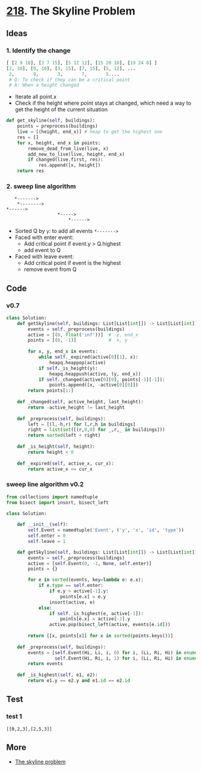 # [218](https://leetcode.com/problems/the-skyline-problem/). The Skyline Problem

## Ideas

### 1. Identify the change

``` python 
[ [2 9 10], [3 7 15], [5 12 12], [15 20 10], [19 24 8] ] 
[2, 10], [9, 10], [3, 15], [7, 15], [5, 12], ...
 2,       9,       3,       7,       5....  
 # Q: To check if they can be a critical point
 # A: When a height changed
```

* Iterate all point.x 
* Check if the height where point stays at changed, which need a way to get the height of the current situation   

``` python 
def get_skyline(self, buildings):
	points = preprocess(buildings)
	live = [(height, end_x)] # heap to get the highest one
	res = []
	for x, height, end_x in points:
		remove_dead_from_live(live, x)
		add_new_to_live(live, height, end_x)
		if changed(live.first, res): 
			res.append([x, height])
	return res
```

### 2. sweep line algorithm 

```
   *------->
    *-------->
*------>
                   *----->
                       *------>
```

* Sorted Q by `y`: to add all events `*------->`
* Faced with enter event: 
	* Add critical point if event.y > Q.highest
	* add event to Q 
* Faced with leave event:
	* Add critical point if event is the highest
	* remove event from Q


## Code 

### v0.7

``` python
class Solution:
    def getSkyline(self, buildings: List[List[int]]) -> List[List[int]]:
        events = self._preprocess(buildings)
        active = [(0, float('inf'))]  # -y, end_x
        points = [(0, -1)]            #  x, y
        
        for x, y, end_x in events:
            while self._expired(active[0][1], x):
                heapq.heappop(active)
            if self._is_height(y): 
                heapq.heappush(active, (y, end_x))
            if self._changed(active[0][0], points[-1][-1]):
                points.append([x, -active[0][0]])
        return points[1:]
    
    def _changed(self, active_height, last_height):
        return -active_height != last_height
    
    def _preprocess(self, buildings):
        left = [(l,-h,r) for l,r,h in buildings]
        right = list(set([(r,0,0) for _,r,_ in buildings]))
        return sorted(left + right)
    
    def _is_height(self, height):
        return height < 0
    
    def _expired(self, active_x, cur_x):
        return active_x <= cur_x     
```

### sweep line algorithm v0.2

``` python
from collections import namedtuple
from bisect import insort, bisect_left

class Solution:
    
    def __init__(self):
        self.Event = namedtuple('Event', ('y', 'x', 'id', 'type'))
        self.enter = 0
        self.leave = 1

    def getSkyline(self, buildings: List[List[int]]) -> List[List[int]]:
        events = self._preprocess(buildings)
        active = [self.Event(0, -1, None, self.enter)]
        points = {}

        for e in sorted(events, key=lambda e: e.x):
            if e.type == self.enter:
                if e.y > active[-1].y: 
                    points[e.x] = e.y
                insort(active, e)
            else:
                if self._is_highest(e, active[-1]): 
                    points[e.x] = active[-2].y
                active.pop(bisect_left(active, events[e.id]))
                
        return [[x, points[x]] for x in sorted(points.keys())]
    
    def _preprocess(self, buildings):
        events = [self.Event(Hi, Li, i, 0) for i, (Li, Ri, Hi) in enumerate(buildings)] + [
                  self.Event(Hi, Ri, i, 1) for i, (Li, Ri, Hi) in enumerate(buildings)]
        return events
    
    def _is_highest(self, e1, e2):
        return e1.y == e2.y and e1.id == e2.id
```

## Test

### test 1

```
[[0,2,3],[2,5,3]]
```

## More 

* [The skyline problem](https://briangordon.github.io/2014/08/the-skyline-problem.html)
